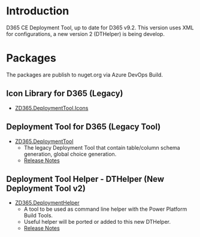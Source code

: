 # Introduction 
D365 CE Deployment Tool, up to date for D365 v9.2. This version uses XML for configurations, a new version 2 (DTHelper) is being develop.

# Packages
The packages are publish to nuget.org via Azure DevOps Build.

## Icon Library for D365 (Legacy)

- [ZD365.DeploymentTool.Icons](https://www.nuget.org/packages/ZD365.DeploymentTool.Icons)

## Deployment Tool for D365 (Legacy Tool)

- [ZD365.DeploymentTool](https://www.nuget.org/packages/ZD365.DeploymentTool)
  - The legacy Deployment Tool that contain table/column schema generation, global choice generation.
  - [Release Notes](pkg/ZStudio.D365.DTPkg/ReleaseNote.md)

## Deployment Tool Helper - DTHelper (New Deployment Tool v2)

- [ZD365.DeploymentHelper](https://www.nuget.org/packages/ZD365.DeploymentHelper/)
  - A tool to be used as command line helper with the Power Platform Build Tools.
  - Useful helper will be ported or added to this new DTHelper.
  - [Release Notes](pkg/ZStudio.D365.DTHelperPkg/ReleaseNote.md)